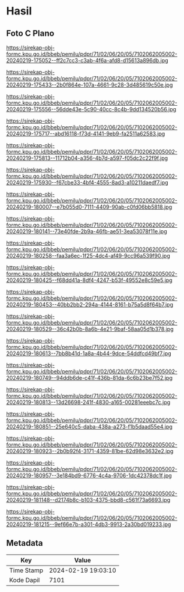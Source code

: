 # Hasil

## Foto C Plano

https://sirekap-obj-formc.kpu.go.id/bbeb/pemilu/pdpr/71/02/06/20/05/7102062005002-20240219-175052--ff2c7cc3-c3ab-4f6a-afd8-d15613a896db.jpg

https://sirekap-obj-formc.kpu.go.id/bbeb/pemilu/pdpr/71/02/06/20/05/7102062005002-20240219-175433--2b0f864e-107a-4661-9c28-3d485619c50e.jpg

https://sirekap-obj-formc.kpu.go.id/bbeb/pemilu/pdpr/71/02/06/20/05/7102062005002-20240219-175556--56dde43e-5c90-40cc-8c4b-9dd134520b56.jpg

https://sirekap-obj-formc.kpu.go.id/bbeb/pemilu/pdpr/71/02/06/20/05/7102062005002-20240219-175717--abd16118-f73d-4141-9eb9-fa2511a62583.jpg

https://sirekap-obj-formc.kpu.go.id/bbeb/pemilu/pdpr/71/02/06/20/05/7102062005002-20240219-175813--11712b04-a356-4b7d-a597-f05dc2c22f9f.jpg

https://sirekap-obj-formc.kpu.go.id/bbeb/pemilu/pdpr/71/02/06/20/05/7102062005002-20240219-175930--f67cbe33-4bf4-4555-8ad3-a10211daedf7.jpg

https://sirekap-obj-formc.kpu.go.id/bbeb/pemilu/pdpr/71/02/06/20/05/7102062005002-20240219-180007--e7b055d0-7111-4409-90ab-c0fd06bb5818.jpg

https://sirekap-obj-formc.kpu.go.id/bbeb/pemilu/pdpr/71/02/06/20/05/7102062005002-20240219-180141--73e40fde-2b9a-46fb-ae51-3ea53078f11e.jpg

https://sirekap-obj-formc.kpu.go.id/bbeb/pemilu/pdpr/71/02/06/20/05/7102062005002-20240219-180258--faa3a6ec-1f25-4dc4-af49-9cc96a539f90.jpg

https://sirekap-obj-formc.kpu.go.id/bbeb/pemilu/pdpr/71/02/06/20/05/7102062005002-20240219-180425--f68dd41a-8df4-4247-b53f-49552e8c59e5.jpg

https://sirekap-obj-formc.kpu.go.id/bbeb/pemilu/pdpr/71/02/06/20/05/7102062005002-20240219-180453--40bb2bb2-294a-4144-8161-b75a5d8f64b7.jpg

https://sirekap-obj-formc.kpu.go.id/bbeb/pemilu/pdpr/71/02/06/20/05/7102062005002-20240219-180529--36c42b0b-8a6b-4e21-9baf-58aa05d1b378.jpg

https://sirekap-obj-formc.kpu.go.id/bbeb/pemilu/pdpr/71/02/06/20/05/7102062005002-20240219-180613--7bb8b41d-1a8a-4b44-9dce-54ddfcd49bf7.jpg

https://sirekap-obj-formc.kpu.go.id/bbeb/pemilu/pdpr/71/02/06/20/05/7102062005002-20240219-180749--94ddb6de-c41f-436b-81da-6c6b23be7f52.jpg

https://sirekap-obj-formc.kpu.go.id/bbeb/pemilu/pdpr/71/02/06/20/05/7102062005002-20240219-180813--13d26698-241f-4830-a165-00281eeebc7c.jpg

https://sirekap-obj-formc.kpu.go.id/bbeb/pemilu/pdpr/71/02/06/20/05/7102062005002-20240219-180851--25e640c5-daba-438a-a273-f1b5daad55e4.jpg

https://sirekap-obj-formc.kpu.go.id/bbeb/pemilu/pdpr/71/02/06/20/05/7102062005002-20240219-180923--2b0b92f4-3171-4359-81be-62d98e3632e2.jpg

https://sirekap-obj-formc.kpu.go.id/bbeb/pemilu/pdpr/71/02/06/20/05/7102062005002-20240219-180957--3e184bd9-6776-4c4a-9706-1dc42378dc1f.jpg

https://sirekap-obj-formc.kpu.go.id/bbeb/pemilu/pdpr/71/02/06/20/05/7102062005002-20240219-181148--d2174b8c-b103-4375-bbd8-c561f73a6693.jpg

https://sirekap-obj-formc.kpu.go.id/bbeb/pemilu/pdpr/71/02/06/20/05/7102062005002-20240219-181215--9ef66e7b-a301-4db3-9913-2a30bd019233.jpg


## Metadata

| Key        | Value               |
| ---------- | ------------------- |
| Time Stamp | 2024-02-19 19:03:10 |
| Kode Dapil | 7101                |



